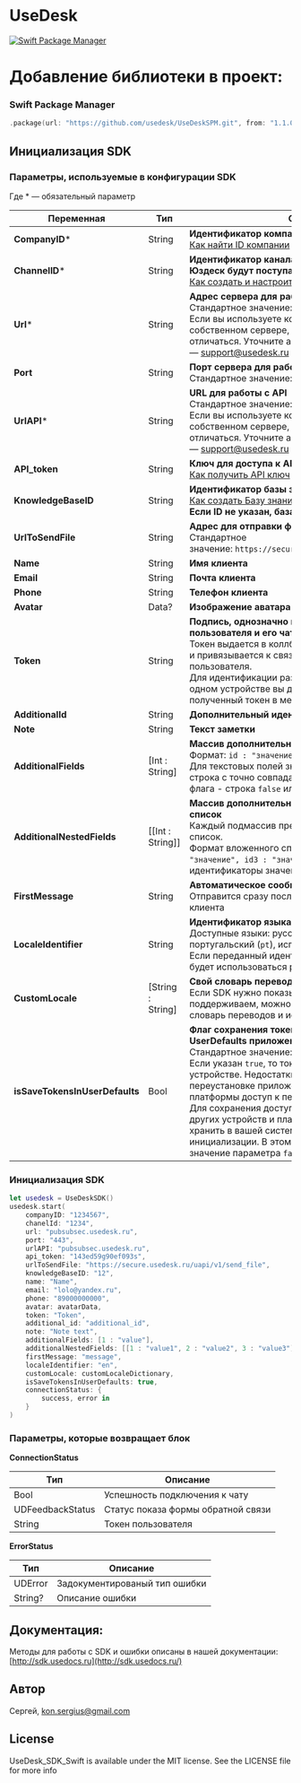 # UseDesk
[![Swift Package Manager](https://img.shields.io/badge/Swift_Package_Manager-compatible-orange?style=flat-square)](https://img.shields.io/badge/Swift_Package_Manager-compatible-orange?style=flat-square)

# Добавление библиотеки в проект:

### Swift Package Manager

```swift
.package(url: "https://github.com/usedesk/UseDeskSPM.git", from: "1.1.0")
```

## Инициализация SDK 

### Параметры, используемые в конфигурации SDK

Где * — обязательный параметр

| **Переменная** | **Тип** | **Описание** |
| --- | --- | --- |
| **CompanyID*** | String | **Идентификатор компании в Юздеске**<br/>[Как найти ID компании](https://docs.usedesk.ru/article/61) |
| **ChannelID*** | String | **Идентификатор канала чата, через который в Юздеск будут поступать обращения из приложения**<br/>[Как создать и настроить канал](https://docs.usedesk.ru/article/858) |
| **Url*** | String | **Адрес сервера для работы с чатами SDK**<br/>Стандартное значение: `pubsubsec.usedesk.ru`<br/>Если вы используете коробочную версию Юздеска на собственном сервере, то этот параметр у вас может отличаться. Уточните актуальный адрес у поддержки — support@usedesk.ru |
| **Port** | String | **Порт сервера для работы с чатами SDK**<br/>Стандартное значение: `443` |
| **UrlAPI*** | String | **URL для работы с API**<br/>Стандартное значение: `secure.usedesk.ru/uapi`<br/>Если вы используете коробочную версию Юздеска на собственном сервере, то этот параметр у вас будет отличаться. Уточните актуальный адрес у поддержки — support@usedesk.ru |
| **API_token** | String | **Ключ для доступа к API Юздеска**<br/>[Как получить API ключ](https://docs.usedesk.ru/article/10167) |
| **KnowledgeBaseID** | String | **Идентификатор базы знаний**<br/>[Как создать Базу знаний](https://docs.usedesk.ru/article/1678)<br/>**Если ID не указан, база знаний не используется** |
| **UrlToSendFile** | String | **Адрес для отправки файлов**<br/>Стандартное значение: `https://secure.usedesk.ru/uapi/v1/send_file` |
| **Name** | String | **Имя клиента** |
| **Email** | String | **Почта клиента** |
| **Phone** | String | **Телефон клиента** |
| **Avatar** | Data? | **Изображение аватара клиента** |
| **Token** | String | **Подпись, однозначно идентифицирующая пользователя и его чат**<br/>Токен выдается в коллбэке после инициализации чата и привязывается к связке почта-телефон-имя пользователя.<br/>Для идентификации различных пользователей на одном устройстве вы должны хранить и передавать полученный токен в метод инициализации |
| **AdditionalId** | String | **Дополнительный идентификатор клиента** |
| **Note** | String | **Текст заметки** |
| **AdditionalFields** | [Int : String] | **Массив дополнительный полей запроса**<br/>Формат: `id : "значение"`<br/>Для текстовых полей значение - строка, для списка - строка с точно совпадающим значением списка, для флага - строка `false` или `true` |
| **AdditionalNestedFields** | [[Int : String]] | **Массив дополнительных полей типа вложенный список**<br/>Каждый подмассив представляет один вложенный список. <br/>Формат вложенного списка: `[id1: "значение", id2 : "значение", id3 : "значение"]`, где `id1`, `id2`, `id3` — идентификаторы значений по уровням вложенности |
| **FirstMessage** | String | **Автоматическое сообщение**<br/>Отправится сразу после инициализации от имени клиента |
| **LocaleIdentifier** | String | **Идентификатор языка**<br/>Доступные языки: русский (`ru`), английский (`en`), португальский (`pt`), испанский (`es`). <br/>Если переданный идентификатор не поддерживается, будет использоваться русский язык |
| **CustomLocale** | [String : String] | **Свой словарь переводов**<br/>Если SDK нужно показывать на языке, который мы не поддерживаем, можно самостоятельно создать словарь переводов и использовать его |
| **isSaveTokensInUserDefaults** | Bool | **Флаг сохранения токена пользователя в UserDefaults приложения**<br/>Стандартное значение: `true`<br/>Если указан `true`, то токен будет храниться в текущем устройстве. Недостатки такого подхода — при переустановке приложения, смене устройства или платформы доступ к переписке будет утрачен. <br/>Для сохранения доступа к переписке клиента с других устройств и платформ,  токен необходимо хранить в вашей системе и передавать его при инициализации. В этом случае нужно использовать значение параметра `false` |


### Инициализация SDK 

```swift
let usedesk = UseDeskSDK()
usedesk.start(
    companyID: "1234567",
    chanelId: "1234", 
    url: "pubsubsec.usedesk.ru", 
    port: "443",
    urlAPI: "pubsubsec.usedesk.ru", 
    api_token: "143ed59g90ef093s",
    urlToSendFile: "https://secure.usedesk.ru/uapi/v1/send_file", 
    knowledgeBaseID: "12",
    name: "Name", 
    email: "lolo@yandex.ru", 
    phone: "89000000000", 
    avatar: avatarData,
    token: "Token", 
    additional_id: "additional_id",
    note: "Note text", 
    additionalFields: [1 : "value"], 
    additionalNestedFields: [[1 : "value1", 2 : "value2", 3 : "value3"]], 
    firstMessage: "message",
    localeIdentifier: "en", 
    customLocale: customLocaleDictionary,
    isSaveTokensInUserDefaults: true,
    connectionStatus: { 
        success, error in
    }
)
```

### Параметры, которые возвращает блок

****СonnectionStatus****

| Тип | Описание |
| --- | --- |
| Bool | Успешность подключения к чату |
| UDFeedbackStatus | Статус показа формы обратной связи |
| String | Токен пользователя |

****ErrorStatus****

| Тип | Описание |
| --- | --- |
| UDError | Задокументированый тип ошибки |
| String? | Описание ошибки |


## Документация:

Методы для работы с SDK и ошибки описаны в нашей документации: [http://sdk.usedocs.ru](http://sdk.usedocs.ru/)

## Автор

Сергей, kon.sergius@gmail.com

## ****License****

UseDesk_SDK_Swift is available under the MIT license. See the LICENSE file for more info

